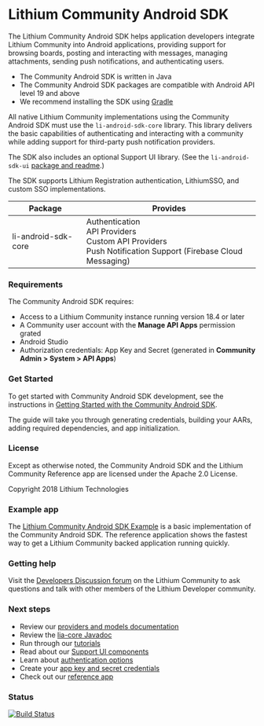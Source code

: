 
# Lithium Community Android SDK

The Lithium Community Android SDK helps application developers integrate Lithium Community into Android applications, providing support for browsing boards, posting and interacting with messages, managing attachments, sending push notifications, and authenticating users.

* The Community Android SDK is written in Java
* The Community Android SDK packages are compatible with Android API level 19 and above
* We recommend installing the SDK using [Gradle](https://gradle.org/)

All native Lithium Community implementations using the Community Android SDK must use the `li-android-sdk-core` library. This library delivers the basic capabilities of authenticating and interacting with a community while adding support for third-party push notification providers.

The SDK also includes an optional Support UI library. (See the `li-android-sdk-ui` [package and readme](https://github.com/lithiumtech/li-android-sdk-ui).)

The SDK supports Lithium Registration authentication, LithiumSSO, and custom SSO implementations.

| Package | Provides |
| ------- | -------- |
| li-android-sdk-core | Authentication<br>API Providers<br>Custom API Providers<br>Push Notification Support (Firebase Cloud Messaging) |

### Requirements

The Community Android SDK requires:

* Access to a Lithium Community instance running version 18.4 or later
* A Community user account with the **Manage API Apps** permission grated
* Android Studio
* Authorization credentials: App Key and Secret (generated in **Community Admin > System > API Apps**)

### Get Started

To get started with Community Android SDK development, see the instructions in [Getting Started with the Community Android SDK](https://github.com/lithiumtech/li-android-sdk-core/wiki/Getting-Started-with-the-Community-Android-SDK).

The guide will take you through generating credentials, building your AARs, adding required dependencies, and app initialization.

### License

Except as otherwise noted, the Community Android SDK and the Lithium Community Reference app are licensed under the Apache 2.0 License.

Copyright 2018 Lithium Technologies

### Example app

The [Lithium Community Android SDK Example](https://github.com/lithiumtech/li-android-sdk-example/blob/dev/README.md) is a basic implementation of the Community Android SDK. The reference application shows the fastest way to get a Lithium Community backed application running quickly.

### Getting help

Visit the [Developers Discussion forum](https://community.lithium.com/t5/Developers-Discussion/bd-p/studio) on the Lithium Community to ask questions and talk with other members of the Lithium Developer community.

### Next steps

* Review our [providers and models documentation](https://github.com/lithiumtech/lia-sdk-android/wiki/Community-Android-SDK-API-providers)
* Review the [lia-core Javadoc](https://lithiumtech.github.io/lia-sdk-android/)
* Run through our [tutorials](https://github.com/lithiumtech/lia-sdk-android/wiki/Tutorials)
* Read about our [Support UI components](https://github.com/lithiumtech/lia-sdk-android/wiki/Community-Android-SDK-UI-components)
* Learn about [authentication options](https://github.com/lithiumtech/lia-sdk-android/wiki/Authentication-with-the-Community-Android-SDK)
* Create your [app key and secret credentials](https://github.com/lithiumtech/lia-sdk-android/wiki/Getting-Started-with-the-Community-Android-SDK#get-authorization-credentials)
* Check out our [reference app](https://github.com/lithiumtech/lia-sdk-android/tree/master/lia-demo)

### Status

[![Build Status](https://travis-ci.org/lithiumtech/lia-sdk-android.svg?branch=master)](https://travis-ci.org/lithiumtech/lia-sdk-android)
